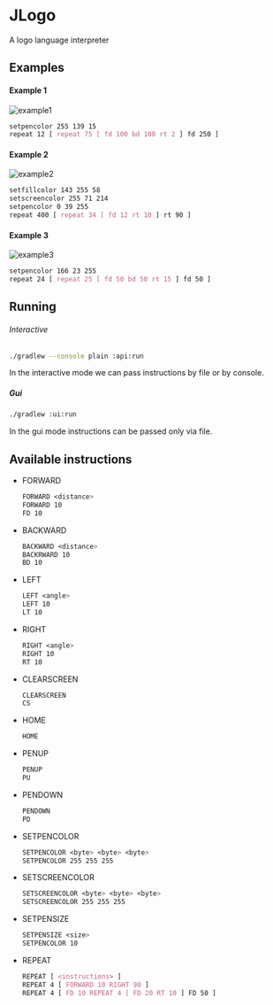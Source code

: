 
# JLogo

A logo language interpreter


## Examples

#### Example 1
![example1](https://user-images.githubusercontent.com/84250659/192154307-807d0fca-4751-4533-856c-ecc9cc32a9d5.png)

```css
setpencolor 255 139 15
repeat 12 [ repeat 75 [ fd 100 bd 100 rt 2 ] fd 250 ]
```
#### Example 2
![example2](https://user-images.githubusercontent.com/84250659/192154324-6a8c87a0-e962-4572-bc69-0212073af807.png)

```css
setfillcolor 143 255 58
setscreencolor 255 71 214
setpencolor 0 39 255
repeat 400 [ repeat 34 [ fd 12 rt 10 ] rt 90 ]
```

#### Example 3
![example3](https://user-images.githubusercontent.com/84250659/192154335-82cd1cb0-30fa-42fb-b0a8-91dcb343dac8.png)

```css
setpencolor 166 23 255
repeat 24 [ repeat 25 [ fd 50 bd 50 rt 15 ] fd 50 ]
```


## Running

###### Interactive
```bash
./gradlew --console plain :api:run
```
In the interactive mode we can pass instructions by file or by console.

##### Gui
```bash
./gradlew :ui:run
```
In the gui mode instructions can be passed only via file.
## Available instructions
- FORWARD
    ```css
    FORWARD <distance>
    FORWARD 10
    FD 10
    ```
- BACKWARD 
    ```css
    BACKWARD <distance>
    BACKRWARD 10
    BD 10
    ```
- LEFT
    ```css
    LEFT <angle>
    LEFT 10
    LT 10
    ```
- RIGHT
    ```css
    RIGHT <angle>
    RIGHT 10
    RT 10
    ```
- CLEARSCREEN
    ```css
    CLEARSCREEN
    CS
    ```
- HOME
    ```css
    HOME
    ```
- PENUP
    ```css
    PENUP
    PU
    ```
- PENDOWN
    ```css
    PENDOWN
    PD
    ```
- SETPENCOLOR
    ```css
    SETPENCOLOR <byte> <byte> <byte>
    SETPENCOLOR 255 255 255
    ```
- SETSCREENCOLOR
    ```css
    SETSCREENCOLOR <byte> <byte> <byte>
    SETSCREENCOLOR 255 255 255
    ```
- SETPENSIZE
    ```css
    SETPENSIZE <size>
    SETPENCOLOR 10
    ```
- REPEAT
    ```css
    REPEAT [ <instructions> ]
    REPEAT 4 [ FORWARD 10 RIGHT 90 ]
    REPEAT 4 [ FD 10 REPEAT 4 [ FD 20 RT 10 ] FD 50 ]
    ```

